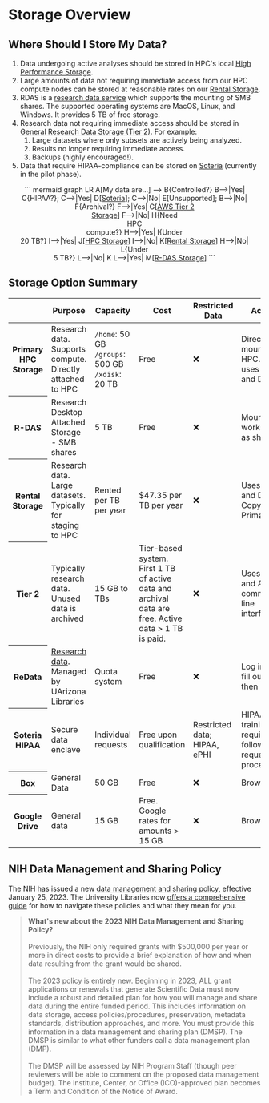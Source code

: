 <link rel="stylesheet" href="/assets/stylesheets/tables.css">

# Storage Overview

## Where Should I Store My Data?

1. Data undergoing active analyses should be stored in HPC's local [High Performance Storage](../hpc_storage/).
2. Large amounts of data not requiring immediate access from our HPC compute nodes can be stored at reasonable rates on our [Rental Storage](../rental_storage/). 
3. RDAS is a [research data service](../rdas_storage/) which supports the mounting of SMB shares. The supported operating systems are MacOS, Linux, and Windows. It provides 5 TB of free storage. 
4. Research data not requiring immediate access should be stored in [General Research Data Storage (Tier 2)](../tier2_storage/). For example:
    1. Large datasets where only subsets are actively being analyzed.
    2. Results no longer requiring immediate access.
    3. Backups (highly encouraged!).
5. Data that require HIPAA-compliance can be stored on [Soteria](../../../resources/secure_hpc/) (currently in the pilot phase).


<center>
``` mermaid
graph LR
  A[My data are...] --> B{Controlled?}
  B-->|Yes| C{HIPAA?};
  C-->|Yes| D[<a href="../../../resources/secure_hpc/">Soteria</a>];
  C-->|No| E[Unsupported];
  B-->|No| F{Archival?}
  F-->|Yes| G[<a href="../../storage/tier2_storage/">AWS Tier 2<br>Storage</a>]
  F-->|No| H{Need<br>HPC<br>compute?}
  H-->|Yes| I{Under<br>20 TB?}
  I-->|Yes| J[<a href="../../storage/hpc_storage/">HPC Storage</a>]
  I-->|No| K[<a href="../../storage/rental_storage/">Rental Storage</a>]
  H-->|No| L{Under<br>5 TB?}
  L-->|No| K
  L-->|Yes| M[<a href="../../storage/rdas_storage/">R-DAS Storage</a>]
```
</center>


## Storage Option Summary

<html>
<div class="storage-summary-table-container">
<table class="storage-summary-table">
<thead>
  <tr>
  <th></th>
  <th>Purpose</th>
  <th>Capacity</th>
  <th>Cost</th>
  <th>Restricted Data</th>
  <th>Access</th>
  <th>Duration</th>
  <th>Backup</th>
</tr>
</thead>
<tr>
  <th>Primary HPC Storage</th>
  <td>Research data. Supports compute. Directly attached to HPC</td>
  <td><code>/home</code>: 50 GB<br><code>/groups</code>: 500 GB<br><code>/xdisk</code>: 20 TB</td>
  <td>Free</td>
  <td>&#10060;</td>
  <td>Directly mounted on HPC. Also uses Globus and DTNs.</td>
  <td>Long term. Aligns with HPC purchase cycle.</td>
  <td>No</td>
</tr>
<tr>
  <th>R-DAS</th>
  <td>Research Desktop Attached Storage - SMB shares</td>
  <td>5 TB</td>
  <td>Free</td>
  <td>&#10060;</td>
  <td>Mounted to workstations as shares</td>
  <td>Long term</td>
  <td>No</td>
</tr>
<tr>
  <th>Rental Storage</th>
  <td>Research data. Large datasets. Typically for staging to HPC</td>
  <td>Rented per TB per year</td>
  <td>$47.35 per TB per year</td>
  <td>&#10060;</td>
  <td>Uses Globus and DTNs. Copy data to Primary</td>
  <td>Long term. Aligns with HPC purchase cycle</td>
  <td>No</td>
</tr>
<tr>
  <th>Tier 2</th>
  <td>Typically research data. Unused data is archived</td>
  <td>15 GB to TBs</td>
  <td>Tier-based system. First 1 TB of active data and archival data are free. Active data > 1 TB is paid.</td>
  <td>&#10060;</td>
  <td>Uses Globus and AWS command line interface</td>
  <td>Typically long term since use of Glacier is free and slow</td>
  <td>Archival</td>
</tr>
<tr>
  <th>ReData</th>
  <td><a href="https://data.library.arizona.edu/data-management/services/research-data-repository-redata">Research data</a>. Managed by UArizona Libraries</td>
  <td>Quota system</td>
  <td>Free</td>
  <td>&#10060;</td>
  <td>Log in and fill out fields, then upload</td>
  <td>Longer than 10 years</td>
  <td>No</td>
<tr>
  <th>Soteria HIPAA</th>
  <td>Secure data enclave</td>
  <td>Individual requests</td>
  <td>Free upon qualification</td>
  <td>Restricted data; HIPAA, ePHI</td>
  <td>HIPAA training required, followed by request process</td>
  <td>Long term</td>
  <td>No</td>
</tr>
<tr>
  <th>Box</th>
  <td>General Data</td>
  <td>50 GB</td>
  <td>Free</td>
  <td>&#10060;</td>
  <td>Browser</td>
  <td>Long term</td>
  <td>Cloud</td>
</tr>
<tr>
  <th>Google Drive</th>
  <td>General data</td>
  <td>15 GB</td>
  <td>Free. Google rates for amounts > 15 GB</td>
  <td>&#10060;</td>
  <td>Browser</td>
  <td>Unlimited usage expires March 1, 2023</td>
  <td>Cloud</td>
</tr>
</table>
</div>
</html>



## NIH Data Management and Sharing Policy

The NIH has issued a new [data management and sharing policy](https://sharing.nih.gov/data-management-and-sharing-policy), effective January 25, 2023. The University Libraries now [offers a comprehensive guide](https://data.library.arizona.edu/data-management/nih-data-management-sharing-policy-2023) for how to navigate these policies and what they mean for you.

> **What's new about the 2023 NIH Data Management and Sharing Policy?**<br><br>
  Previously, the NIH only required grants with $500,000 per year or more in direct costs to provide a brief explanation of how and when data resulting from the grant would be shared.<br><br>
  The 2023 policy is entirely new. Beginning in 2023, ALL grant applications or renewals that generate Scientific Data must now include a robust and detailed plan for how you will manage and share data during the entire funded period. This includes information on data storage, access policies/procedures, preservation, metadata standards, distribution approaches, and more. You must provide this information in a data management and sharing plan (DMSP). The DMSP is similar to what other funders call a data management plan (DMP).<br><br>
  The DMSP will be assessed by NIH Program Staff (though peer reviewers will be able to comment on the proposed data management budget). The Institute, Center, or Office (ICO)-approved plan becomes a Term and Condition of the Notice of Award.
  
